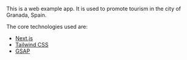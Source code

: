 This is a web example app. It is used to promote tourism in the city of Granada, Spain. 

The core technologies used are:
- [Next.js](https://nextjs.org)
- [Tailwind CSS](https://tailwindcss.com)
- [GSAP](https://gsap.com/)
